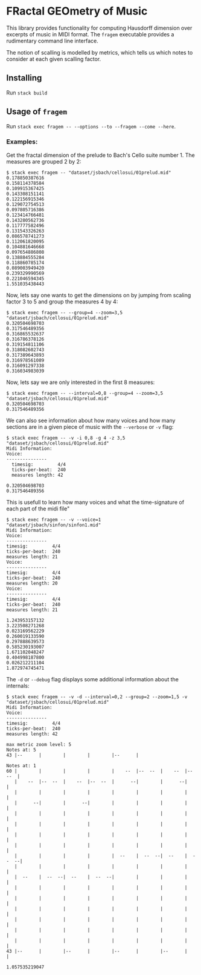 # FRactal GEOmetry of Music

  This library provides functionality for computing Hausdorff dimension over
  excerpts of music in MIDI format. The `fragem` executable provides 
  a rudimentary command line interface.

  The notion of scalling is modelled by metrics, which tells us which notes to
  consider at each given scalling factor.

## Installing

  Run `stack build`

## Usage of `fragem`

  Run `stack exec fragem -- --options --to --fragem --come --here`.

### Examples:

  Get the fractal dimension of the prelude to Bach's Cello suite number 1.
  The measures are grouped 2 by 2:

```
$ stack exec fragem -- "dataset/jsbach/cellosui/01prelud.mid"
0.178850387616
0.158114378584
0.109915367425
0.143308151141
0.122156915346
0.129072754513
0.097805716386
0.123414766481
0.143280562736
0.117777582496
0.131543326263
0.086578741273
0.112061820095
0.104881646668
0.097654886808
0.138884555284
0.118860785174
0.089003949420
0.239329990569
0.221046594345
1.551035438443
```

  Now, lets say one wants to get the dimensions on by jumping from scaling factor
  3 to 5 and group the measures 4 by 4:

```
$ stack exec fragem -- --group=4 --zoom=3,5 "dataset/jsbach/cellosui/01prelud.mid"
0.320504698703
0.317546489356
0.316865532637
0.316786378126
0.319154811106
0.318082602743
0.317389643893
0.316978561089
0.316091297338
0.316034983039
```

  Now, lets say we are only interested in the first 8 measures:

```
$ stack exec fragem -- --interval=0,8 --group=4 --zoom=3,5 "dataset/jsbach/cellosui/01prelud.mid"
0.320504698703
0.317546489356
```

  We can also see information about how many voices and how many sections are
  in a given piece of music with the `--verbose` or `-v` flag:

```
$ stack exec fragem -- -v -i 0,8 -g 4 -z 3,5 "dataset/jsbach/cellosui/01prelud.mid"
Midi Information: 
Voice: 
---------------
  timesig:         4/4
  ticks-per-beat:  240
  measures length: 42

0.320504698703
0.317546489356
```
  
  This is usefull to learn how many voices and what the time-signature of each part
  of the midi file"

```
$ stack exec fragem -- -v --voice=1 "dataset/jsbach/sinfon/sinfon1.mid" 
Midi Information: 
Voice: 
---------------
timesig:         4/4
ticks-per-beat:  240
measures length: 21
Voice: 
---------------
timesig:         4/4
ticks-per-beat:  240
measures length: 20
Voice: 
---------------
timesig:         4/4
ticks-per-beat:  240
measures length: 21

1.243953157132
3.223508271268
0.023169562229
0.260019133590
0.297888639573
0.585230193007
1.671102048247
0.404998187800
0.026212211104
1.872974745471
```


  The `-d` or `--debug` flag displays some additional information about the internals:

```
$ stack exec fragem -- -v -d --interval=0,2 --group=2 --zoom=1,5 -v "dataset/jsbach/cellosui/01prelud.mid"
Midi Information: 
Voice: 
---------------
timesig:         4/4
ticks-per-beat:  240
measures length: 42

max metric zoom level: 5
Notes at: 5
43 |--      |        |        |        |--      |

Notes at: 1
60 |        |        |        |        |    --  |--  --  |    --  |--  --  |
   |    --  |--  --  |    --  |--  --  |      --|        |      --|        |
   |        |        |        |        |        |        |        |        |
   |      --|        |      --|        |        |        |        |        |
   |        |        |        |        |        |        |        |        |
   |        |        |        |        |        |        |        |        |
   |        |        |        |        |        |        |        |        |
   |        |        |        |        |        |        |        |        |
   |        |        |        |        |  --    |  --  --|  --    |  --  --|
   |        |        |        |        |        |        |        |        |
   |  --    |  --  --|  --    |  --  --|        |        |        |        |
   |        |        |        |        |        |        |        |        |
   |        |        |        |        |        |        |        |        |
   |        |        |        |        |        |        |        |        |
   |        |        |        |        |        |        |        |        |
   |        |        |        |        |        |        |        |        |
   |        |        |        |        |        |        |        |        |
43 |--      |        |--      |        |--      |        |--      |        |

1.057535219047
```
